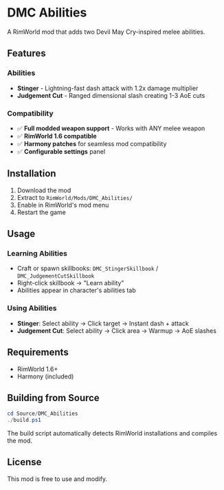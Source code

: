 # DMC Abilities

A RimWorld mod that adds two Devil May Cry-inspired melee abilities.

## Features

### Abilities
- **Stinger** - Lightning-fast dash attack with 1.2x damage multiplier
- **Judgement Cut** - Ranged dimensional slash creating 1-3 AoE cuts

### Compatibility
- ✅ **Full modded weapon support** - Works with ANY melee weapon
- ✅ **RimWorld 1.6 compatible**
- ✅ **Harmony patches** for seamless mod compatibility
- ✅ **Configurable settings** panel

## Installation

1. Download the mod
2. Extract to `RimWorld/Mods/DMC_Abilities/`
3. Enable in RimWorld's mod menu
4. Restart the game

## Usage

### Learning Abilities
- Craft or spawn skillbooks: `DMC_StingerSkillbook` / `DMC_JudgementCutSkillbook`
- Right-click skillbook → "Learn ability"
- Abilities appear in character's abilities tab

### Using Abilities
- **Stinger**: Select ability → Click target → Instant dash + attack
- **Judgement Cut**: Select ability → Click area → Warmup → AoE slashes

## Requirements

- RimWorld 1.6+
- Harmony (included)

## Building from Source

```powershell
cd Source/DMC_Abilities
./build.ps1
```

The build script automatically detects RimWorld installations and compiles the mod.

## License

This mod is free to use and modify.